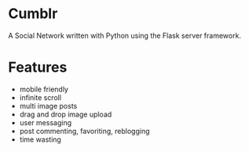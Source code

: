 # Cumblr

A Social Network written with Python using the Flask server framework.

# Features
* mobile friendly
* infinite scroll
* multi image posts
* drag and drop image upload
* user messaging
* post commenting, favoriting, reblogging
* time wasting
